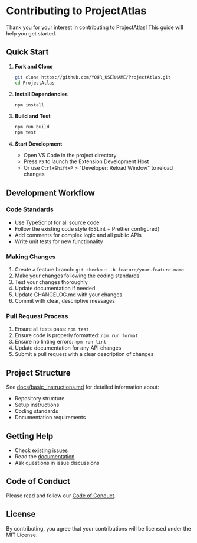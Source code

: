 # Contributing to ProjectAtlas

Thank you for your interest in contributing to ProjectAtlas! This guide will help you get started.

## Quick Start

1. **Fork and Clone**

   ```bash
   git clone https://github.com/YOUR_USERNAME/ProjectAtlas.git
   cd ProjectAtlas
   ```

2. **Install Dependencies**

   ```bash
   npm install
   ```

3. **Build and Test**

   ```bash
   npm run build
   npm test
   ```

4. **Start Development**

   - Open VS Code in the project directory
   - Press `F5` to launch the Extension Development Host
   - Or use `Ctrl+Shift+P` > "Developer: Reload Window" to reload changes

## Development Workflow

### Code Standards

- Use TypeScript for all source code
- Follow the existing code style (ESLint + Prettier configured)
- Add comments for complex logic and all public APIs
- Write unit tests for new functionality

### Making Changes

1. Create a feature branch: `git checkout -b feature/your-feature-name`
2. Make your changes following the coding standards
3. Test your changes thoroughly
4. Update documentation if needed
5. Update CHANGELOG.md with your changes
6. Commit with clear, descriptive messages

### Pull Request Process

1. Ensure all tests pass: `npm test`
2. Ensure code is properly formatted: `npm run format`
3. Ensure no linting errors: `npm run lint`
4. Update documentation for any API changes
5. Submit a pull request with a clear description of changes

## Project Structure

See [docs/basic_instructions.md](docs/basic_instructions.md) for detailed information about:

- Repository structure
- Setup instructions
- Coding standards
- Documentation requirements

## Getting Help

- Check existing [issues](https://github.com/Drago-03/ProjectAtlas/issues)
- Read the [documentation](docs/)
- Ask questions in issue discussions

## Code of Conduct

Please read and follow our [Code of Conduct](CODE_OF_CONDUCT.md).

## License

By contributing, you agree that your contributions will be licensed under the MIT License.
